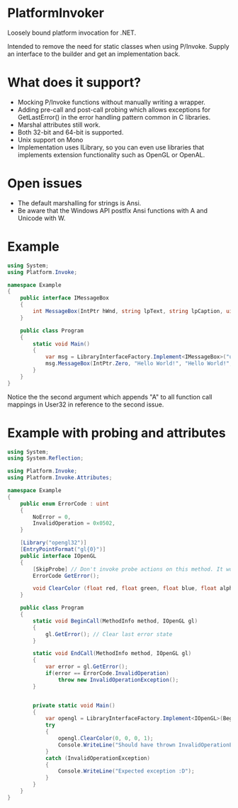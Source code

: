 PlatformInvoker
===============

Loosely bound platform invocation for .NET.

Intended to remove the need for static classes 
when using P/Invoke. Supply an interface to
the builder and get an implementation back.

What does it support?
=====================

* Mocking P/Invoke functions without manually writing a wrapper.
* Adding pre-call and post-call probing which allows exceptions
  for GetLastError() in the error handling pattern common in C
  libraries.
* Marshal attributes still work.
* Both 32-bit and 64-bit is supported.
* Unix support on Mono
* Implementation uses ILibrary, so you can even use libraries that
  implements extension functionality such as OpenGL or OpenAL.

Open issues
===========
* The default marshalling for strings is Ansi. 
* Be aware that the Windows API postfix Ansi functions with A 
  and Unicode with W.

Example
=======
```csharp
using System;
using Platform.Invoke;

namespace Example
{
    public interface IMessageBox
    {
        int MessageBox(IntPtr hWnd, string lpText, string lpCaption, uint uType);
    }

    public class Program
    {
        static void Main()
        {
            var msg = LibraryInterfaceFactory.Implement<IMessageBox>("user32", s => s + "A");
            msg.MessageBox(IntPtr.Zero, "Hello World!", "Hello World!", 1);
        }
    }
}
```

Notice the the second argument which appends "A" to all function
call mappings in User32 in reference to the second issue.

Example with probing and attributes
===================================

```csharp
using System;
using System.Reflection;

using Platform.Invoke;
using Platform.Invoke.Attributes;

namespace Example
{
    public enum ErrorCode : uint
    {
        NoError = 0,
        InvalidOperation = 0x0502,
    }

    [Library("opengl32")]
    [EntryPointFormat("gl{0}")]
    public interface IOpenGL
    {
        [SkipProbe] // Don't invoke probe actions on this method. It would cause infinite recursion.
        ErrorCode GetError();

        void ClearColor (float red, float green, float blue, float alpha);
    }

    public class Program
    {
        static void BeginCall(MethodInfo method, IOpenGL gl)
        {
            gl.GetError(); // Clear last error state
        }

        static void EndCall(MethodInfo method, IOpenGL gl)
        {
            var error = gl.GetError();
            if(error == ErrorCode.InvalidOperation)
                throw new InvalidOperationException();
        }


        private static void Main()
        {
            var opengl = LibraryInterfaceFactory.Implement<IOpenGL>(BeginCall, EndCall);
            try
            {
                opengl.ClearColor(0, 0, 0, 1);
                Console.WriteLine("Should have thrown InvalidOperationException since there is no context bound...");
            }
            catch (InvalidOperationException)
            {
                Console.WriteLine("Expected exception :D");
            }
        }
    }
}
```


